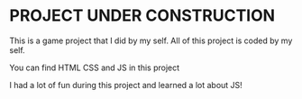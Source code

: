 # PROJECT UNDER CONSTRUCTION

This is a game project that I did by my self. All of this project is coded by my self.

You can find HTML CSS and JS in this project

I had a lot of fun during this project and learned a lot about JS!
